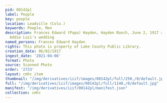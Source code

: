 ```yaml
---
pid: 00142pl
label: People
key: people
location: Leadville (Colo.)
keywords: People, Men
description: Frances Edward (Papa) Hayden, Hayden Ranch, June 2, 1917 at John and
  Addie Luzi's wedding
named_persons: Frances Edward Hayden
rights: This photo is property of Lake County Public Library.
creation_date: 06/02/1917
ingest_date: '2021-04-06'
format: Photo
source: Scanned Photo
order: '2733'
layout: cmhc_item
thumbnail: "/img/derivatives/iiif/images/00142pl/full/250,/0/default.jpg"
full: "/img/derivatives/iiif/images/00142pl/full/1140,/0/default.jpg"
manifest: "/img/derivatives/iiif/00142pl/manifest.json"
collection: cmhc
---
```

